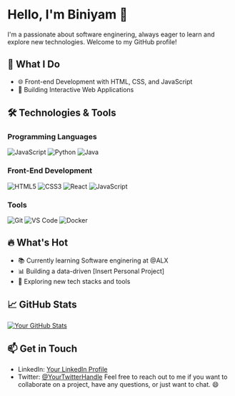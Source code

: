 <!-- Your Name -->
# Hello, I'm Biniyam 👋

<!-- Your introduction -->
I'm a passionate about software enginering, always eager to learn and explore new technologies. Welcome to my GitHub profile!

## 🚀 What I Do

- 🌐 Front-end Development with HTML, CSS, and JavaScript
- 🚀 Building Interactive Web Applications
  
## 🛠️ Technologies & Tools

### Programming Languages

![JavaScript](https://img.shields.io/badge/JavaScript-%23323330.svg?style=for-the-badge&logo=javascript)
![Python](https://img.shields.io/badge/Python-%233776AB.svg?style=for-the-badge&logo=python)
![Java](https://img.shields.io/badge/Java-%23ED8B00.svg?style=for-the-badge&logo=java)

### Front-End Development

![HTML5](https://img.shields.io/badge/HTML5-%23E34F26.svg?style=for-the-badge&logo=html5)
![CSS3](https://img.shields.io/badge/CSS3-%231572B6.svg?style=for-the-badge&logo=css3)
![React](https://img.shields.io/badge/React-%2361DAFB.svg?style=for-the-badge&logo=react)
![JavaScript](https://img.shields.io/badge/JavaScript-%23323330.svg?style=for-the-badge&logo=javascript)


### Tools

![Git](https://img.shields.io/badge/Git-%23F05033.svg?style=for-the-badge&logo=git)
![VS Code](https://img.shields.io/badge/VS%20Code-%23007ACC.svg?style=for-the-badge&logo=visual-studio-code)
![Docker](https://img.shields.io/badge/Docker-%232496ED.svg?style=for-the-badge&logo=docker)

## 🔥 What's Hot

- 📚 Currently learning Software enginering at @ALX
- 📊 Building a data-driven [Insert Personal Project]
- 🌱 Exploring new tech stacks and tools

## 📈 GitHub Stats

[![Your GitHub Stats](https://github-readme-stats.vercel.app/api?username=bini34&show_icons=true&theme=dark)](https://github.com/anuraghazra/github-readme-stats)

## 📫 Get in Touch

- LinkedIn: [Your LinkedIn Profile](https://www.linkedin.com/in/yourusername/)
- Twitter: [@YourTwitterHandle](https://twitter.com/yourusername)
Feel free to reach out to me if you want to collaborate on a project, have any questions, or just want to chat. 😄
